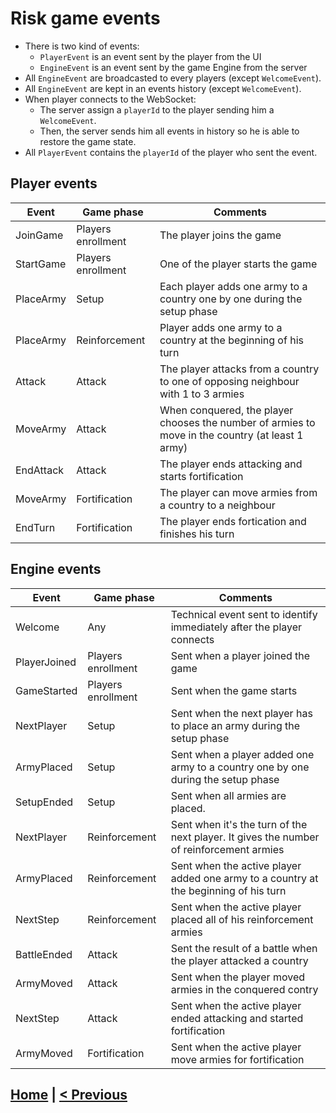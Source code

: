 # Risk game events

* There is two kind of events:
  * `PlayerEvent` is an event sent by the player from the UI
  * `EngineEvent` is an event sent by the game Engine from the server
* All `EngineEvent` are broadcasted to every players (except `WelcomeEvent`).
* All `EngineEvent` are kept in an events history (except `WelcomeEvent`).
* When player connects to the WebSocket:
  * The server assign a `playerId` to the player sending him a `WelcomeEvent`.
  * Then, the server sends him all events in history so he is able to restore the game state.
* All `PlayerEvent` contains the `playerId` of the player who sent the event.

## Player events

| Event | Game phase | Comments |
| ----- | ----- | ----- |
| JoinGame | Players enrollment | The player joins the game |
| StartGame | Players enrollment | One of the player starts the game |
| PlaceArmy | Setup | Each player adds one army to a country one by one during the setup phase |
| PlaceArmy | Reinforcement | Player adds one army to a country at the beginning of his turn |
| Attack | Attack | The player attacks from a country to one of opposing neighbour with 1 to 3 armies |
| MoveArmy | Attack | When conquered, the player chooses the number of armies to move in the country (at least 1 army) |
| EndAttack | Attack | The player ends attacking and starts fortification |
| MoveArmy | Fortification | The player can move armies from a country to a neighbour |
| EndTurn | Fortification | The player ends fortication and finishes his turn |

## Engine events

| Event | Game phase | Comments |
| ----- | ----- | ----- |
| Welcome | Any | Technical event sent to identify immediately after the player connects |
| PlayerJoined | Players enrollment | Sent when a player joined the game |
| GameStarted | Players enrollment | Sent when the game starts |
| NextPlayer | Setup | Sent when the next player has to place an army during the setup phase |
| ArmyPlaced | Setup | Sent when a player added one army to a country one by one during the setup phase |
| SetupEnded | Setup | Sent when all armies are placed. |
| NextPlayer | Reinforcement | Sent when it's the turn of the next player. It gives the number of reinforcement armies |
| ArmyPlaced | Reinforcement | Sent when the active player added one army to a country at the beginning of his turn |
| NextStep | Reinforcement | Sent when the active player placed all of his reinforcement armies |
| BattleEnded | Attack | Sent the result of a battle when the player attacked a country |
| ArmyMoved | Attack | Sent when the player moved armies in the conquered contry |
| NextStep | Attack | Sent when the active player ended attacking and started fortification |
| ArmyMoved | Fortification | Sent when the active player move armies for fortification |

## [Home](../README.md#code-lab-polymerdart) | [< Previous](step-3.md#step-3-risk-game)